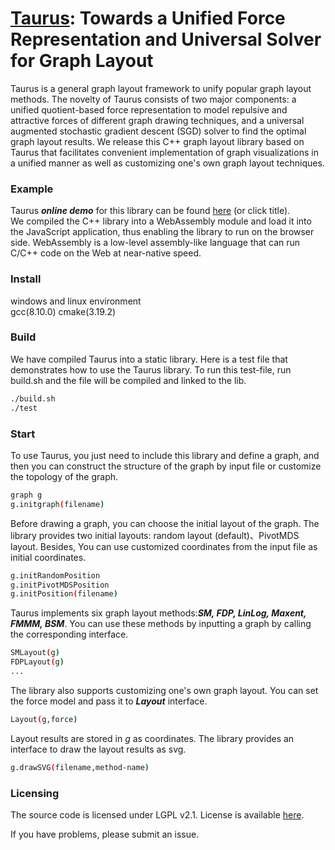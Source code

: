 <!-- # taurus.github.io -->
<!-- # taurusgl.github.io -->
<!-- # taurusgl.github.io -->
[Taurus](https://ideas-laboratory.github.io/Taurus/): Towards a Unified Force Representation and Universal Solver for Graph Layout
====
Taurus is a general graph layout framework to unify popular graph layout methods. The novelty of Taurus consists of two major components: a unified quotient-based force representation to model repulsive and attractive forces of different graph drawing techniques, and a universal augmented stochastic gradient descent (SGD) solver to find the optimal graph layout results. We release this C++ graph layout library based on Taurus that facilitates convenient implementation of graph visualizations in a unified manner as well as customizing one's own graph layout techniques.

### Example
Taurus ***online demo*** for this library can be found [here](https://ideas-laboratory.github.io/Taurus/)  (or click title).  
We compiled the C++ library into a WebAssembly module and load it into the JavaScript application, thus enabling the library to run on the browser side. WebAssembly is a low-level assembly-like language that can run C/C++ code on the Web at near-native speed.

### Install
windows and linux environment  
gcc(8.10.0) cmake(3.19.2)

### Build
We have compiled Taurus into a static library. Here is a test file that demonstrates how to use the Taurus library. To run this test-file, run build.sh and the file will be compiled and linked to the lib.
```bash
./build.sh
./test
```

### Start
To use Taurus, you just need to include this library and define a graph, and then you can construct the structure of the graph by input file or customize the topology of the graph.
```bash
graph g
g.initgraph(filename)
```

Before drawing a graph, you can choose the initial layout of the graph. The library provides two initial layouts: random layout (default)、PivotMDS layout. Besides, You can use customized coordinates from the input file as initial coordinates.
```bash
g.initRandomPosition
g.initPivotMDSPosition
g.initPosition(filename)
```
Taurus implements six graph layout methods:***SM, FDP, LinLog, Maxent, FMMM, BSM***. You can use these methods by inputting a graph by calling the corresponding interface.
```bash
SMLayout(g)
FDPLayout(g)
...
```
The library also supports customizing one's own graph layout. You can set the force model and pass it to ***Layout*** interface.
```bash
Layout(g,force)
```
Layout results are stored in *g* as coordinates. The library provides an interface to draw the layout results as svg.
```bash
g.drawSVG(filename,method-name)
```

### Licensing
The source code is licensed under LGPL v2.1. License is available [here](/LICENSE).

If you have problems, please submit an issue.
